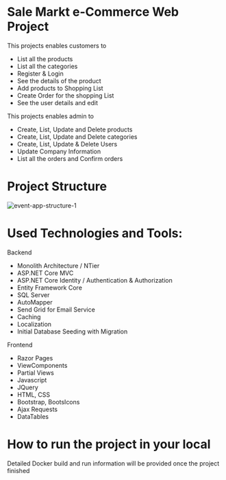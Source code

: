 # Sale Markt e-Commerce Web Project 
This projects enables customers to 
  - List all the products
  - List all the categories
  - Register & Login
  - See the details of the product
  - Add products to Shopping List
  - Create Order for the shopping List
  - See the user details and edit
    
This projects enables admin to 
  - Create, List, Update and Delete products
  - Create, List, Update and Delete categories
  - Create, List, Update & Delete Users
  - Update Company Information
  - List all the orders and Confirm orders

# Project Structure
  ![event-app-structure-1](https://user-images.githubusercontent.com/106915107/228821415-7b3820ec-3d6c-4662-b60d-e63f8a6bb07e.png)
  
# Used Technologies and Tools:
Backend
- Monolith Architecture / NTier
- ASP.NET Core MVC
- ASP.NET Core Identity / Authentication & Authorization
- Entity Framework Core
- SQL Server
- AutoMapper
- Send Grid for Email Service
- Caching
- Localization
- Initial Database Seeding with Migration
  
Frontend
- Razor Pages
- ViewComponents
- Partial Views
- Javascript
- JQuery
- HTML, CSS
- Bootstrap, BootsIcons
- Ajax Requests
- DataTables

# How to run the project in your local
Detailed Docker build and run information will be provided once the project finished
